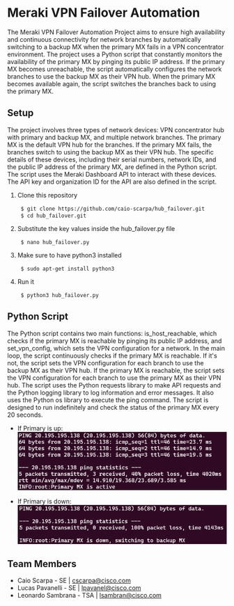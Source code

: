# Meraki VPN Failover Automation
The Meraki VPN Failover Automation Project aims to ensure high availability and continuous connectivity for network branches by automatically switching to a backup MX when the primary MX fails in a VPN concentrator environment.
The project uses a Python script that constantly monitors the availability of the primary MX by pinging its public IP address. If the primary MX becomes unreachable, the script automatically configures the network branches to use the backup MX as their VPN hub. When the primary MX becomes available again, the script switches the branches back to using the primary MX.

## Setup
The project involves three types of network devices: VPN concentrator hub with primary and backup MX, and multiple network branches. The primary MX is the default VPN hub for the branches. If the primary MX fails, the branches switch to using the backup MX as their VPN hub.
The specific details of these devices, including their serial numbers, network IDs, and the public IP address of the primary MX, are defined in the Python script.
The script uses the Meraki Dashboard API to interact with these devices. The API key and organization ID for the API are also defined in the script.

1. Clone this repository

        $ git clone https://github.com/caio-scarpa/hub_failover.git
        $ cd hub_failover.git

3. Substitute the key values inside the hub_failover.py file

        $ nano hub_failover.py

4. Make sure to have python3 installed

        $ sudo apt-get install python3

5. Run it

        $ python3 hub_failover.py


## Python Script
The Python script contains two main functions: is_host_reachable, which checks if the primary MX is reachable by pinging its public IP address, and set_vpn_config, which sets the VPN configuration for a network.
In the main loop, the script continuously checks if the primary MX is reachable. If it's not, the script sets the VPN configuration for each branch to use the backup MX as their VPN hub. If the primary MX is reachable, the script sets the VPN configuration for each branch to use the primary MX as their VPN hub.
The script uses the Python requests library to make API requests and the Python logging library to log information and error messages. It also uses the Python os library to execute the ping command.
The script is designed to run indefinitely and check the status of the primary MX every 20 seconds.

* If Primary is up:
![up](images/up.png)


* If Primary is down:
![down](images/down.png)

## Team Members
* Caio Scarpa - SE | cscarpa@cisco.com
* Lucas Pavanelli - SE | lpavanel@cisco.com
* Leonardo Sambrana - TSA | lsambran@cisco.com

